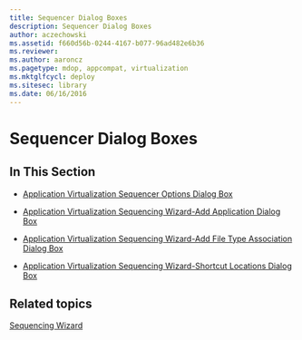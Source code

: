 ```yaml
---
title: Sequencer Dialog Boxes
description: Sequencer Dialog Boxes
author: aczechowski
ms.assetid: f660d56b-0244-4167-b077-96ad482e6b36
ms.reviewer:
ms.author: aaroncz
ms.pagetype: mdop, appcompat, virtualization
ms.mktglfcycl: deploy
ms.sitesec: library
ms.date: 06/16/2016
---
```



# Sequencer Dialog Boxes


## In This Section


-   [Application Virtualization Sequencer Options Dialog Box](application-virtualization-sequencer-options-dialog-box.md)

-   [Application Virtualization Sequencing Wizard-Add Application Dialog Box](application-virtualization-sequencing-wizard-add-application-dialog-box.md)

-   [Application Virtualization Sequencing Wizard-Add File Type Association Dialog Box](application-virtualization-sequencing-wizard-add-file-type-association-dialog-box.md)

-   [Application Virtualization Sequencing Wizard-Shortcut Locations Dialog Box](application-virtualization-sequencing-wizard-shortcut-locations-dialog-box.md)

## Related topics


[Sequencing Wizard](sequencing-wizard.md)

 

 





